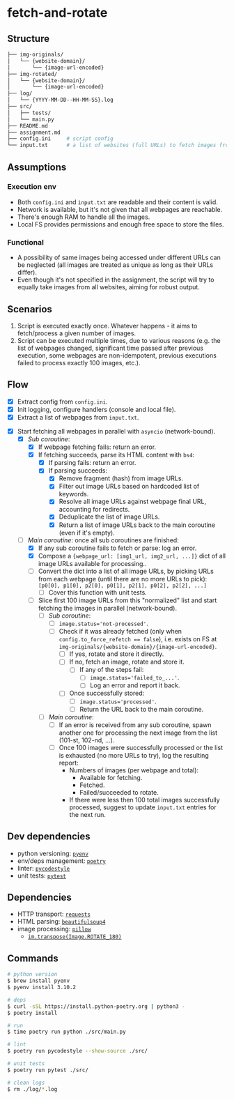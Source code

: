 # fetch-and-rotate

## Structure

```bash
├── img-originals/
│   └── {website-domain}/
│       └── {image-url-encoded}
├── img-rotated/
│   └── {website-domain}/
│       └── {image-url-encoded}
├── log/
│   └── {YYYY-MM-DD--HH-MM-SS}.log
├── src/
│   ├── tests/
│   └── main.py
├── README.md
├── assignment.md
├── config.ini     # script config
└── input.txt      # a list of websites (full URLs) to fetch images from
```

## Assumptions

### Execution env

* Both `config.ini` and `input.txt` are readable and their content is valid.
* Network is available, but it's not given that all webpages are reachable.
* There's enough RAM to handle all the images.
* Local FS provides permissions and enough free space to store the files.

### Functional

* A possibility of same images being accessed under different URLs can be neglected (all images are treated as unique as long as their URLs differ).
* Even though it's not specified in the assignment, the script will try to equally take images from all websites, aiming for robust output.

## Scenarios

1. Script is executed exactly once. Whatever happens - it aims to fetch/process a given number of images.
2. Script can be executed multiple times, due to various reasons (e.g. the list of webpages changed, significant time passed after previous execution, some webpages are non-idempotent, previous executions failed to process exactly 100 images, etc.).

## Flow

- [x] Extract config from `config.ini`.
- [x] Init logging, configure handlers (console and local file).
- [x] Extract a list of webpages from `input.txt`.
<!-- - [ ] Instantiate an `ImageProcessor` (to hold a state of entire process). -->
<!-- - [ ] Start collecting stats for resulting report. -->
- [x] Start fetching all webpages in parallel with `asyncio` (network-bound).
  - [x] *Sub coroutine*:
    - [x] If webpage fetching fails: return an error.
    - [x] If fetching succeeds, parse its HTML content with `bs4`:
      - [x] If parsing fails: return an error.
      - [x] If parsing succeeds:
        - [x] Remove fragment (hash) from image URLs.
        - [x] Filter out image URLs based on hardcoded list of keywords.
        - [x] Resolve all image URLs against webpage final URL, accounting for redirects.
        - [x] Deduplicate the list of image URLs.
        - [x] Return a list of image URLs back to the main coroutine (even if it's empty).
  - [ ] *Main coroutine*: once all sub coroutines are finished:
    - [x] If any sub coroutine fails to fetch or parse: log an error.
    - [x] Compose a `{webpage_url: [img1_url, img2_url, ...]}` dict of all image URLs available for processing..
    - [ ] Convert the dict into a list of all image URLs, by picking URLs from each webpage (until there are no more URLs to pick): `[p0[0], p1[0], p2[0], p0[1], p2[1], p0[2], p2[2], ...]`
      - [ ] Cover this function with unit tests.
    - [ ] Slice first 100 image URLs from this "normalized" list and start fetching the images in parallel (network-bound).
      - [ ] *Sub coroutine*:
        - [ ] `image.status='not-processed'`.
        - [ ] Check if it was already fetched (only when `config.to_force_refetch == false`), i.e. exists on FS at `img-originals/{website-domain}/{image-url-encoded}`.
          - [ ] If yes, rotate and store it directly.
          - [ ] If no, fetch an image, rotate and store it.
            - [ ] If any of the steps fail:
              - [ ] `image.status='failed_to_...'`.
              - [ ] Log an error and report it back.
          - [ ] Once successfully stored:
            - [ ] `image.status='processed'`.
            - [ ] Return the URL back to the main coroutine.
      - [ ] *Main coroutine*:
        - [ ] If an error is received from any sub coroutine, spawn another one for processing the next image from the list (101-st, 102-nd, ...).
        - [ ] Once 100 images were successfully processed or the list is exhausted (no more URLs to try), log the resulting report:
          * Numbers of images (per webpage and total):
            * Available for fetching.
            * Fetched.
            * Failed/succeeded to rotate.
          * If there were less then 100 total images successfully processed, suggest to update `input.txt` entries for the next run.

## Dev dependencies

* python versioning: [`pyenv`](https://github.com/pyenv/pyenv/)
* env/deps management: [`poetry`](https://python-poetry.org/docs/basic-usage/)
* linter: [`pycodestyle`](https://pycodestyle.readthedocs.io/en/latest/)
* unit tests: [`pytest`](https://pytest.org/en/latest/)

## Dependencies

* HTTP transport: [`requests`](https://docs.python-requests.org/en/latest/user/quickstart/)
* HTML parsing: [`beautifulsoup4`](https://www.crummy.com/software/BeautifulSoup/bs4/doc/)
* image processing: [`pillow`](https://pillow.readthedocs.io/)
  * [`im.transpose(Image.ROTATE_180)`](https://pillow.readthedocs.io/en/stable/handbook/tutorial.html#transposing-an-image)

## Commands

```bash
# python version
$ brew install pyenv
$ pyenv install 3.10.2

# deps
$ curl -sSL https://install.python-poetry.org | python3 -
$ poetry install

# run
$ time poetry run python ./src/main.py

# lint
$ poetry run pycodestyle --show-source ./src/

# unit tests
$ poetry run pytest ./src/

# clean logs
$ rm ./log/*.log
```
